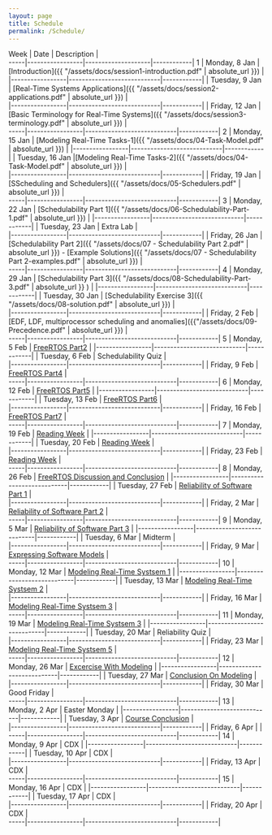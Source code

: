 ```yaml
---
layout: page
title: Schedule
permalink: /Schedule/
---
```


Week | Date            | Description        |  
-----|-----------------|--------------------|------------|
1    | Monday,  8 Jan  | [Introduction]({{ "/assets/docs/session1-introduction.pdf" | absolute_url }})       |
     |-----------------|----------------------------|------------|
     | Tuesday, 9 Jan  | [Real-Time Systems Applications]({{ "/assets/docs/session2-applications.pdf" | absolute_url }})       |  
     |-----------------|----------------------------|------------|
     | Friday, 12 Jan | [Basic Terminology for Real-Time Systems]({{ "/assets/docs/session3-terminology.pdf" | absolute_url }}) |    
-----|-----------------|----------------------------|------------|
2    | Monday, 15 Jan | [Modeling Real-Time Tasks-1]({{ "/assets/docs/04-Task-Model.pdf" | absolute_url }})  | 
     |-----------------|----------------------------|------------|
     | Tuesday, 16 Jan |[Modeling Real-Time Tasks-2]({{ "/assets/docs/04-Task-Model.pdf" | absolute_url }})  |  
     |-----------------|----------------------------|------------|
     | Friday, 19 Jan | [SScheduling  and  Schedulers]({{ "/assets/docs/05-Schedulers.pdf" | absolute_url }})       |    
-----|-----------------|----------------------------|------------|
3    | Monday, 22 Jan | [Schedulability Part 1]({{ "/assets/docs/06-Schedulability-Part-1.pdf" | absolute_url }})       | 
     |-----------------|----------------------------|------------|
     | Tuesday, 23 Jan | Extra Lab       |  
     |-----------------|----------------------------|------------|
     | Friday, 26 Jan | [Schedulability Part 2]({{ "/assets/docs/07 - Schedulability Part 2.pdf" | absolute_url }}) - [Example Solutions]({{ "/assets/docs/07 - Schedulability Part 2-examples.pdf" | absolute_url }})       |    
-----|-----------------|----------------------------|------------|
4    | Monday, 29 Jan | [Schedulability Part 3]({{ "/assets/docs/08-Schedulability-Part-3.pdf" | absolute_url }} )   | 
     |-----------------|----------------------------|------------|
     | Tuesday, 30 Jan | [Schedulability Exercise 3]({{ "/assets/docs/08-solution.pdf" | absolute_url }})       |  
     |-----------------|----------------------------|------------|
     | Friday, 2 Feb | [EDF, LDF, multiprocessor scheduling and anomalies]({{"/assets/docs/09-Precedence.pdf" | absolute_url }})       |    
-----|-----------------|----------------------------|------------|
5    | Monday, 5 Feb | [FreeRTOS Part2](test)       | 
     |-----------------|----------------------------|------------|
     | Tuesday, 6 Feb | Schedulability Quiz       |  
     |-----------------|----------------------------|------------|
     | Friday, 9 Feb | [FreeRTOS Part4](test)       |    
-----|-----------------|----------------------------|------------|
6    | Monday, 12 Feb | [FreeRTOS Part5](test)       | 
     |-----------------|----------------------------|------------|
     | Tuesday, 13 Feb | [FreeRTOS Part6](test)       |  
     |-----------------|----------------------------|------------|
     | Friday, 16 Feb | [FreeRTOS Part7](test)       |    
-----|-----------------|----------------------------|------------|
7    | Monday, 19 Feb | [Reading Week](test)       | 
     |-----------------|----------------------------|------------|
     | Tuesday, 20 Feb | [Reading Week](test)       |  
     |-----------------|----------------------------|------------|
     | Friday, 23 Feb | [Reading Week](test)       |    
-----|-----------------|----------------------------|------------|
8    | Monday, 26 Feb | [FreeRTOS Discussion and Conclusion](test)       | 
     |-----------------|----------------------------|------------|
     | Tuesday, 27 Feb | [Reliability of Software Part 1](test)       |  
     |-----------------|----------------------------|------------|
     | Friday, 2 Mar | [Reliability of Software Part 2](test)       |    
-----|-----------------|----------------------------|------------|
9    | Monday, 5 Mar | [Reliability of Software Part 3](test)       | 
     |-----------------|----------------------------|------------|
     | Tuesday, 6 Mar | Midterm      |  
     |-----------------|----------------------------|------------|
     | Friday, 9 Mar | [Expressing Software Models](test)       |    
-----|-----------------|----------------------------|------------|
10   | Monday, 12 Mar | [Modeling Real-Time Systsem 1](test)       | 
     |-----------------|----------------------------|------------|
     | Tuesday, 13 Mar | [Modeling Real-Time Systsem 2](test)       |  
     |-----------------|----------------------------|------------|
     | Friday, 16 Mar | [Modeling Real-Time Systsem 3](test)       |    
-----|-----------------|----------------------------|------------|
11   | Monday, 19 Mar | [Modeling Real-Time Systsem 3](test)      | 
     |-----------------|----------------------------|------------|
     | Tuesday, 20 Mar | Reliability Quiz           |  
     |-----------------|----------------------------|------------|
     | Friday, 23 Mar | [Modeling Real-Time Systsem 5](test)       |    
-----|-----------------|----------------------------|------------|
12   | Monday, 26 Mar | [Excercise With Modeling](test)       | 
     |-----------------|----------------------------|------------|
     | Tuesday, 27 Mar | [Conclusion On Modeling](test)       |  
     |-----------------|----------------------------|------------|
     | Friday, 30 Mar |     Good Friday  |    
-----|-----------------|----------------------------|------------|
13   | Monday, 2 Apr | Easter Monday       | 
     |-----------------|----------------------------|------------|
     | Tuesday, 3 Apr | [Course Conclusion](test)        |  
     |-----------------|----------------------------|------------|
     | Friday, 6 Apr |        |    
-----|-----------------|----------------------------|------------|
14   | Monday, 9 Apr | CDX       | 
     |-----------------|----------------------------|------------|
     | Tuesday, 10 Apr | CDX       |  
     |-----------------|----------------------------|------------|
     | Friday, 13 Apr | CDX       |    
-----|-----------------|----------------------------|------------|
15   | Monday, 16 Apr | CDX       | 
     |-----------------|----------------------------|------------|
     | Tuesday, 17 Apr | CDX       |  
     |-----------------|----------------------------|------------|
     | Friday, 20 Apr | CDX       |    
-----|-----------------|----------------------------|------------|
